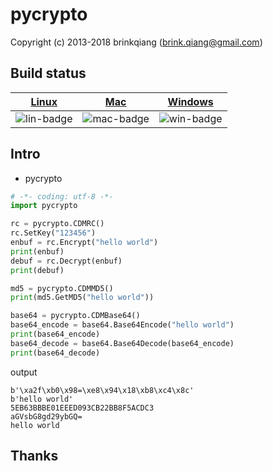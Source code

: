 # pycrypto

Copyright (c) 2013-2018 brinkqiang (brink.qiang@gmail.com)


## Build status
| [Linux][lin-link] | [Mac][mac-link] | [Windows][win-link] |
| :---------------: | :----------------: | :-----------------: |
| ![lin-badge]      | ![mac-badge]       | ![win-badge]        |

[lin-badge]: https://github.com/brinkqiang/pycrypto/workflows/linux/badge.svg "linux build status"
[lin-link]:  https://github.com/brinkqiang/pycrypto/actions/workflows/linux.yml "linux build status"
[mac-badge]: https://github.com/brinkqiang/pycrypto/workflows/mac/badge.svg "mac build status"
[mac-link]:  https://github.com/brinkqiang/pycrypto/actions/workflows/mac.yml "mac build status"
[win-badge]: https://github.com/brinkqiang/pycrypto/workflows/win/badge.svg "win build status"
[win-link]:  https://github.com/brinkqiang/pycrypto/actions/workflows/win.yml "win build status"

## Intro

- pycrypto
```python
# -*- coding: utf-8 -*-
import pycrypto

rc = pycrypto.CDMRC()
rc.SetKey("123456")
enbuf = rc.Encrypt("hello world")
print(enbuf)
debuf = rc.Decrypt(enbuf)
print(debuf)

md5 = pycrypto.CDMMD5()
print(md5.GetMD5("hello world"))

base64 = pycrypto.CDMBase64()
base64_encode = base64.Base64Encode("hello world")
print(base64_encode)
base64_decode = base64.Base64Decode(base64_encode)
print(base64_decode)


```

output
```
b'\xa2f\xb0\x98=\xe8\x94\x18\xb8\xc4\x8c'
b'hello world'
5EB63BBBE01EEED093CB22BB8F5ACDC3
aGVsbG8gd29ybGQ=
hello world
```

## Thanks
